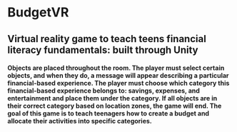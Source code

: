 # BudgetVR
## Virtual reality game to teach teens financial literacy fundamentals: built through Unity
#### Objects are placed throughout the room. The player must select certain objects, and when they do, a message will appear describing a particular financial-based experience. The player must choose which category this financial-based experience belongs to: savings, expenses, and entertainment and place them under the category. If all objects are in their correct category based on location zones, the game will end. The goal of this game is to teach teenagers how to create a budget and allocate their activities into specific categories.
